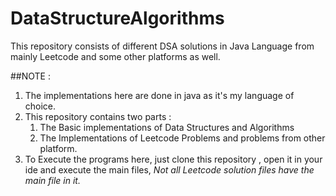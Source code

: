 # DataStructureAlgorithms

This repository consists of different DSA solutions in Java Language from mainly Leetcode and some other platforms as well.

##NOTE : 
1. The implementations here are done in java as it's my language of choice.
2. This repository contains two parts : 
   1. The Basic implementations of Data Structures and Algorithms
   2. The Implementations of Leetcode Problems and problems from other platform.
3. To Execute the programs here, just clone this repository , open it in your ide and execute the main files, *Not all Leetcode  solution files have the main file in it.*